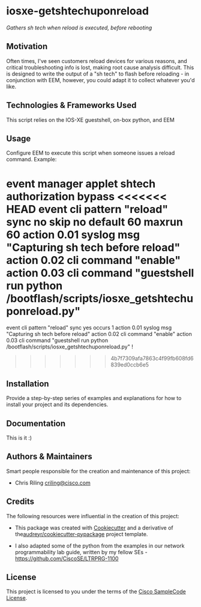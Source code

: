 # iosxe-getshtechuponreload

*Gathers sh tech when reload is executed, before rebooting*


## Motivation

Often times, I've seen customers reload devices for various reasons, and critical troubleshooting info is lost, making root cause analysis difficult. This is designed to write the output of a "sh tech" to flash before reloading - in conjunction with EEM, however, you could adapt it to collect whatever you'd like.

## Technologies & Frameworks Used

This script relies on the IOS-XE guestshell, on-box python, and EEM

## Usage

Configure EEM to execute this script when someone issues a reload command. Example: 

event manager applet shtech authorization bypass
<<<<<<< HEAD
 event cli pattern "reload" sync no skip no default 60 maxrun 60
 action 0.01 syslog msg "Capturing sh tech before reload"
 action 0.02 cli command "enable"
 action 0.03 cli command "guestshell run python /bootflash/scripts/iosxe_getshtechuponreload.py"
=======
 event cli pattern "reload" sync yes occurs 1
 action 0.01 syslog msg "Capturing sh tech before reload"
 action 0.02 cli command "enable"
 action 0.03 cli command "guestshell run python /bootflash/scripts/iosxe_getshtechuponreload.py"
!
>>>>>>> 4b7f7309afa7863c4f99fb608fd6839ed0ccb6e5

## Installation

Provide a step-by-step series of examples and explanations for how to install your project and its dependencies.

## Documentation

This is it :)

## Authors & Maintainers

Smart people responsible for the creation and maintenance of this project:

- Chris Riling <criling@cisco.com>

## Credits

The following resources were influential in the creation of this project:

- This package was created with [Cookiecutter](https://github.com/audreyr/cookiecutter) and a derivative of the[audreyr/cookiecutter-pypackage](https://github.com/audreyr/cookiecutter-pypackage) project template.

- I also adapted some of the python from the examples in our network programmability lab guide, written by my fellow SEs - https://github.com/CiscoSE/LTRPRG-1100

## License

This project is licensed to you under the terms of the [Cisco SampleCode License](./LICENSE).
